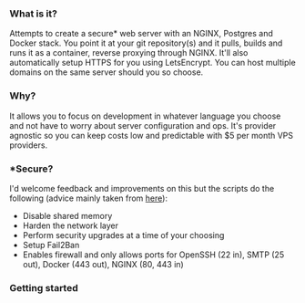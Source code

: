 ### What is it?

Attempts to create a secure* web server with an NGINX, Postgres and Docker stack. You point it at your git repository(s) and it pulls, builds and runs it as a container, reverse proxying through NGINX. It'll also automatically setup HTTPS for you using LetsEncrypt. You can host multiple domains on the same server should you so choose.

### Why?

It allows you to focus on development in whatever language you choose and not have to worry about server configuration and ops. It's provider agnostic so you can keep costs low and predictable with $5 per month VPS providers.

### *Secure?

I'd welcome feedback and improvements on this but the scripts do the following (advice mainly taken from [here](https://www.digitalocean.com/community/questions/best-practices-for-hardening-new-sever-in-2017)):

* Disable shared memory
* Harden the network layer
* Perform security upgrades at a time of your choosing
* Setup Fail2Ban
* Enables firewall and only allows ports for OpenSSH (22 in), SMTP (25 out), Docker (443 out), NGINX (80, 443 in)

### Getting started
